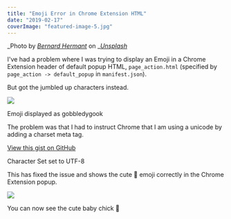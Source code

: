 ```yaml
---
title: "Emoji Error in Chrome Extension HTML"
date: "2019-02-17"
coverImage: "featured-image-5.jpg"
---
```


_Photo by _[_Bernard Hermant_](https://unsplash.com/photos/bSpqe48INMg?utm_source=unsplash&utm_medium=referral&utm_content=creditCopyText)_ on _[_Unsplash_](https://unsplash.com/search/photos/emoji?utm_source=unsplash&utm_medium=referral&utm_content=creditCopyText)

I've had a problem where I was trying to display an Emoji in a Chrome Extension header of default popup HTML, `page_action.html` (specified by `page_action -> default_popup` in `manifest.json`).

But got the jumbled up characters instead.

![](https://www.slightedgecoder.com/wp-content/uploads/2019/02/2019-02-16_23-00-15.png)

Emoji displayed as gobbledygook

The problem was that I had to instruct Chrome that I am using a unicode by adding a charset meta tag.

<script src="https://gist.github.com/dance2die/ab0741ac11b3116d0020075d7d87c8bc.js"></script>

<a href="https://gist.github.com/dance2die/ab0741ac11b3116d0020075d7d87c8bc">View this gist on GitHub</a>

Character Set set to UTF-8  

This has fixed the issue and shows the cute 🐥 emoji correctly in the Chrome Extension popup.

![](https://www.slightedgecoder.com/wp-content/uploads/2019/02/emoji-shown.jpg)

You can now see the cute baby chick 🐥
